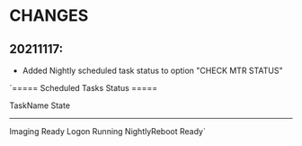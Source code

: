 # CHANGES

## 20211117:
- Added Nightly scheduled task status to option "CHECK MTR STATUS"

`===== Scheduled Tasks Status =====

TaskName        State
--------        -----
Imaging         Ready
Logon         Running
NightlyReboot   Ready`
